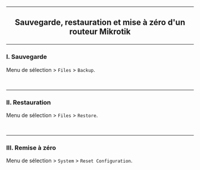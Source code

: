 ------------------------------------------------------------------------------------------------------------------------------------------------------------------------------------------------
## <p align='center'> Sauvegarde, restauration et mise à zéro d'un routeur Mikrotik </p>

------------------------------------------------------------------------------------------------------------------------------------------------------------------------------------------------
### I. Sauvegarde
Menu de sélection > `Files` > `Backup`.

<br />

------------------------------------------------------------------------------------------------------------------------------------------------------------------------------------------------
### II. Restauration
Menu de sélection > `Files` > `Restore`.

<br />

------------------------------------------------------------------------------------------------------------------------------------------------------------------------------------------------
### III. Remise à zéro
Menu de sélection > `System` > `Reset Configuration`.
